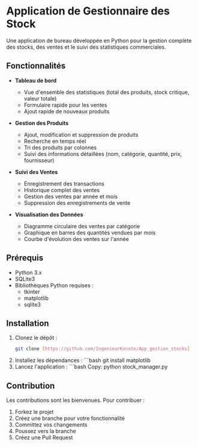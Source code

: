 # Application de Gestionnaire des Stock

Une application de bureau développée en Python pour la gestion complète des stocks, des ventes et le suivi des statistiques commerciales.

## Fonctionnalités

- **Tableau de bord**
  - Vue d'ensemble des statistiques (total des produits, stock critique, valeur totale)
  - Formulaire rapide pour les ventes
  - Ajout rapide de nouveaux produits

- **Gestion des Produits**
  - Ajout, modification et suppression de produits
  - Recherche en temps réel
  - Tri des produits par colonnes
  - Suivi des informations détaillées (nom, catégorie, quantité, prix, fournisseur)

- **Suivi des Ventes**
  - Enregistrement des transactions
  - Historique complet des ventes
  - Gestion des ventes par année et mois
  - Suppression des enregistrements de vente

- **Visualisation des Données**
  - Diagramme circulaire des ventes par catégorie
  - Graphique en barres des quantités vendues par mois
  - Courbe d'évolution des ventes sur l'année

## Prérequis

- Python 3.x
- SQLite3
- Bibliothèques Python requises :
  - tkinter
  - matplotlib
  - sqlite3

## Installation

  1. Clonez le dépôt :
     ```bash
     git clone [https://github.com/IngenieurKonate/App_gestion_stocks]
  2.	Installez les dépendances :
      ```bash
     git install matplotlib
  4.	Lancez l'application :
    ```bash
   Copy: 
   python stock_manager.py

## Contribution

Les contributions sont les bienvenues. Pour contribuer :
1.	Forkez le projet
2.	Créez une branche pour votre fonctionnalité
3.	Committez vos changements
4.	Poussez vers la branche
5.	Créez une Pull Request
